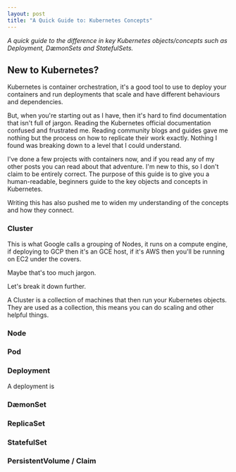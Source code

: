 ```yaml
---
layout: post
title: "A Quick Guide to: Kubernetes Concepts"
---
```

_A quick guide to the difference in key Kubernetes objects/concepts such as Deployment, DæmonSets and StatefulSets._

## New to Kubernetes?
Kubernetes is container orchestration, it's a good tool to use to deploy your containers and run deployments that scale and have different behaviours and dependencies. 

But, when you're starting out as I have, then it's hard to find documentation that isn't full of jargon. Reading the Kubernetes official documentation confused and frustrated me. Reading community blogs and guides gave me nothing but the process on how to replicate their work exactly. Nothing I found was breaking down to a level that I could understand. 

I've done a few projects with containers now, and if you read any of my other posts you can read about that adventure. I'm new to this, so I don't claim to be entirely correct. The purpose of this guide is to give you a human-readable, beginners guide to the key objects and concepts in Kubernetes.

Writing this has also pushed me to widen my understanding of the concepts and how they connect. 

### Cluster
This is what Google calls a grouping of Nodes, it runs on a compute engine, if deploying to GCP then it's an GCE host, if it's AWS then you'll be running on EC2 under the covers. 

Maybe that's too much jargon. 

Let's break it down further. 

A Cluster is a collection of machines that then run your Kubernetes objects. They are used as a collection, this means you can do scaling and other helpful things. 

### Node


### Pod

### Deployment
A deployment is 

### DæmonSet

### ReplicaSet

### StatefulSet

### PersistentVolume / Claim


